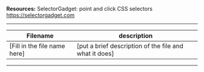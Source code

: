
**Resources:** 
SelectorGadget: point and click CSS selectors
https://selectorgadget.com

------------------------------------------------------ 
Filename  | description
--------------------------- | --------------------------- 
[Fill in the file name here] | [put a brief description of the file and what it does]
------------------------------------------------------ 
